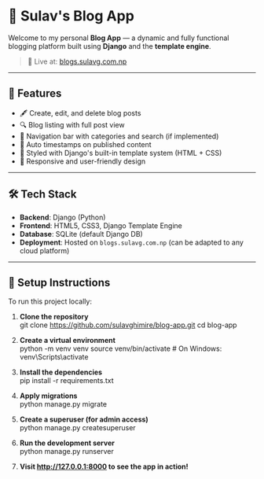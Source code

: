 # 📝 Sulav's Blog App

Welcome to my personal **Blog App** — a dynamic and fully functional blogging platform built using **Django** and the **template engine**.

> 🔗 Live at: [blogs.sulavg.com.np](https://blogs.sulavg.com.np)

---

## 🚀 Features

- 🖋️ Create, edit, and delete blog posts
- 🔍 Blog listing with full post view
- 🧭 Navigation bar with categories and search (if implemented)
- 📆 Auto timestamps on published content
- 🎨 Styled with Django's built-in template system (HTML + CSS)
- 📱 Responsive and user-friendly design

---

## 🛠️ Tech Stack

- **Backend**: Django (Python)
- **Frontend**: HTML5, CSS3, Django Template Engine
- **Database**: SQLite (default Django DB)
- **Deployment**: Hosted on `blogs.sulavg.com.np` (can be adapted to any cloud platform)

---

## 🧰 Setup Instructions

To run this project locally:

1. **Clone the repository**  
   git clone https://github.com/sulavghimire/blog-app.git
   cd blog-app

2. **Create a virtual environment**  
   python -m venv venv
   source venv/bin/activate # On Windows: venv\Scripts\activate

3. **Install the dependencies**  
   pip install -r requirements.txt

4. **Apply migrations**  
   python manage.py migrate

5. **Create a superuser (for admin access)**  
   python manage.py createsuperuser

6. **Run the development server**  
   python manage.py runserver

7. **Visit http://127.0.0.1:8000 to see the app in action!**
